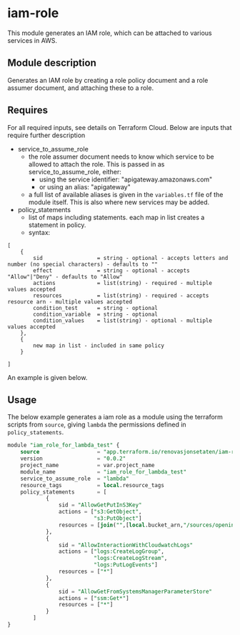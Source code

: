 # iam-role

This module generates an IAM role, which can be attached to various services in AWS. 

## Module description
Generates an IAM role by creating a role policy document and a role assumer document, and attaching these to a role. 

## Requires
For all required inputs, see details on Terraform Cloud. Below are inputs that require further description

- service_to_assume_role
    - the role assumer document needs to know which service to be allowed to attach the role. This is passed in as service_to_assume_role, either:
        - using the service identifier: "apigateway.amazonaws.com"
        - or using an alias: "apigateway"
    - a full list of available aliases is given in the `variables.tf` file of the module itself. This is also where new services may be added. 
- policy_statements
    - list of maps including statements. each map in list creates a statement in policy.
    - syntax:
```
[
    {
        sid                 = string - optional - accepts letters and number (no special characters) - defaults to ""
        effect              = string - optional - accepts "Allow"|"Deny" - defaults to "Allow"
        actions             = list(string) - required - multiple values accepted
        resources           = list(string) - required - accepts resource arn - multiple values accepted
        condition_test      = string - optional
        condition_variable  = string - optional
        condition_values    = list(string) - optional - multiple values accepted
    },
    {
        new map in list - included in same policy
    }

]
```

An example is given below.

## Usage

The below example generates a iam role as a module using the terraform scripts from `source`, giving `lambda` the permissions defined in `policy_statements`.
```sql
module "iam_role_for_lambda_test" {
    source                  = "app.terraform.io/renovasjonsetaten/iam-role/aws"
    version                 = "0.0.2"
    project_name            = var.project_name
    module_name             = "iam_role_for_lambda_test"
    service_to_assume_role  = "lambda"
    resource_tags           = local.resource_tags
    policy_statements       = [
            {
                sid = "AllowGetPutInS3Key"
                actions = ["s3:GetObject",
                           "s3:PutObject"]
                resources = [join("",[local.bucket_arn,"/sources/opening_hours/raw/facts/version=1/*"])]
            },
            {
                sid = "AllowInteractionWithCloudwatchLogs"
                actions = ["logs:CreateLogGroup",
                           "logs:CreateLogStream",
                           "logs:PutLogEvents"]
                resources = ["*"]
            },
            {
                sid = "AllowGetFromSystemsManagerParameterStore"
                actions = ["ssm:Get*"]
                resources = ["*"]
            }
        ]
}
```